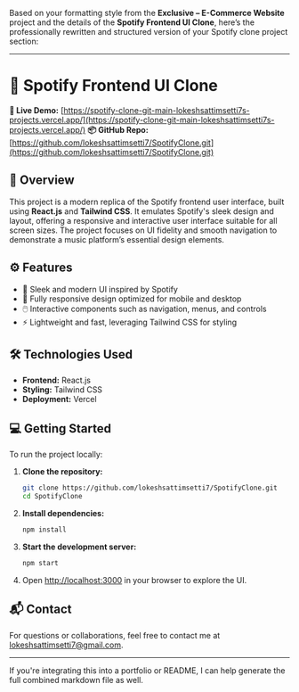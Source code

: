 Based on your formatting style from the **Exclusive – E-Commerce Website** project and the details of the **Spotify Frontend UI Clone**, here’s the professionally rewritten and structured version of your Spotify clone project section:

---

# 🎵 Spotify Frontend UI Clone

**🔗 Live Demo:** [https://spotify-clone-git-main-lokeshsattimsetti7s-projects.vercel.app/](https://spotify-clone-git-main-lokeshsattimsetti7s-projects.vercel.app/)
**📦 GitHub Repo:** [https://github.com/lokeshsattimsetti7/SpotifyClone.git](https://github.com/lokeshsattimsetti7/SpotifyClone.git)

## 📄 Overview

This project is a modern replica of the Spotify frontend user interface, built using **React.js** and **Tailwind CSS**. It emulates Spotify's sleek design and layout, offering a responsive and interactive user interface suitable for all screen sizes. The project focuses on UI fidelity and smooth navigation to demonstrate a music platform’s essential design elements.

## ⚙️ Features

* 🎨 Sleek and modern UI inspired by Spotify
* 📱 Fully responsive design optimized for mobile and desktop
* 🖱️ Interactive components such as navigation, menus, and controls
* ⚡ Lightweight and fast, leveraging Tailwind CSS for styling

## 🛠️ Technologies Used

* **Frontend:** React.js
* **Styling:** Tailwind CSS
* **Deployment:** Vercel

## 💻 Getting Started

To run the project locally:

1. **Clone the repository:**

   ```bash
   git clone https://github.com/lokeshsattimsetti7/SpotifyClone.git
   cd SpotifyClone
   ```

2. **Install dependencies:**

   ```bash
   npm install
   ```

3. **Start the development server:**

   ```bash
   npm start
   ```

4. Open [http://localhost:3000](http://localhost:3000) in your browser to explore the UI.

## 📬 Contact

For questions or collaborations, feel free to contact me at [lokeshsattimsetti7@gmail.com](mailto:lokeshsattimsetti7@gmail.com).

---

If you're integrating this into a portfolio or README, I can help generate the full combined markdown file as well.

